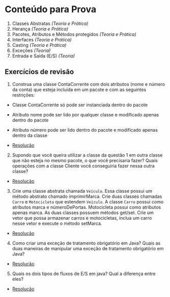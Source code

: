 # Conteúdo para Prova

1. Classes Abstratas *(Teoria e Prática)*
2. Herança *(Teoria e Prática)*
3. Pacotes, Atributos e Métodos protegidos *(Teoria e Prática)* 
4. Interfaces *(Teoria e Prática)*
5. Casting *(Teoria e Prática)*
6. Exceções *(Teoria)*
7. Entrada e Saída (E/S) *(Teoria)*

## Exercícios de revisão

1. Construa uma classe ContaCorrente com dois atributos (nome e número da conta) que esteja incluída em um pacote e com as seguintes restrições:
  - Classe ContaCorrente só pode ser instanciada dentro do pacote
  - Atributo nome pode ser lido por qualquer classe e modificado apenas dentro do pacote
  - Atributo número pode ser lido dentro do pacote e modificado apenas dentro da classe

- [Resolução](./EX1/)

2. Supondo que você queira utilizar a classe da questão 1 em outra classe que não esteja no mesmo pacote, o que você precisaria fazer? Quais operações com a classe Cliente você conseguiria fazer nessa outra classe?

- [Resolução](./EX2/)

3. Crie uma classe abstrata chamada `Veículo`. Essa classe possui um método abstrato chamado imprimirMarca. Crie duas classes chamadas `Carro` e `Motocicleta` que estendem `Veículo`. A classe `Carro` possui como atributos marca e númeroDePortas. Motocicleta possui como atributos apenas marca. As duas classes possuem métodos get/set. Crie um vetor que possa armazenar carros e motocicletas, inclua um carro nesse vetor e execute o método setMarca.

- [Resolução](./EX3/)

4. Como criar uma exceção de tratamento obrigatório em Java? Quais as duas maneiras de manipular uma exceção de tratamento obrigatório em Java?

- [Resolução](./EX4/)

5. Quais os dois tipos de fluxos de E/S em java? Qual a diferença entre eles?

- [Resolução](./EX5/)
